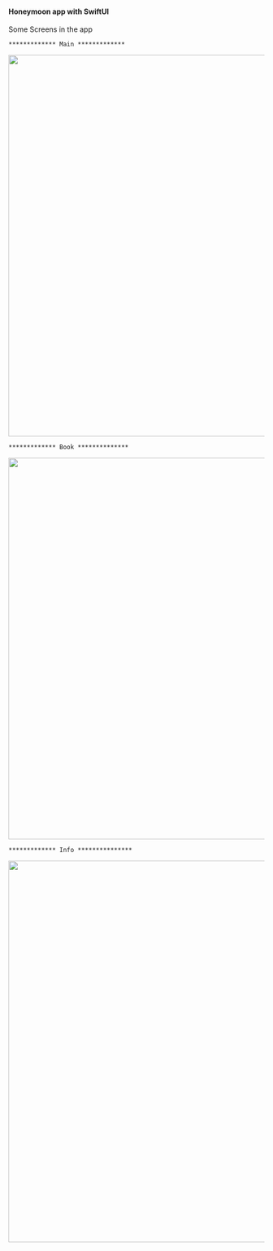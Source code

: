 
#### Honeymoon app with SwiftUI

Some Screens in the app

`************* Main *************`

<img src="https://user-images.githubusercontent.com/9380512/164942922-62a097b6-236b-4d63-8346-f5f02a623620.png"  height="750">


`************* Book **************`

<img src="https://user-images.githubusercontent.com/9380512/164942941-5ac7701c-3bef-4a4b-a321-7a88845934c8.png"  height="750">

`************* Info ***************`

<img src="https://user-images.githubusercontent.com/9380512/164942948-2fc08f56-b229-42f9-abca-bfaed99f41df.png"  height="750">

